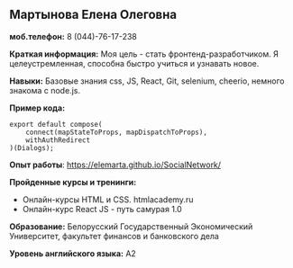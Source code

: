 
## Мартынова Елена Олеговна

**моб.телефон:** 
8 (044)-76-17-238

**Краткая информация:**
Моя цель - стать фронтенд-разработчиком. Я целеустремленная, способна быстро учиться и узнавать новое.

**Навыки:** 
Базовые знания css, JS, React, Git, selenium, cheerio, немного знакома с node.js.

**Пример кода:**
```React
export default compose(
    connect(mapStateToProps, mapDispatchToProps),
    withAuthRedirect
)(Dialogs);

```
**Опыт работы**:
https://elemarta.github.io/SocialNetwork/

**Пройденные курсы и тренинги:**

+ Онлайн-курсы HTML и CSS. htmlacademy.ru
+ Онлайн-курс React JS - путь самурая 1.0

**Образование:**
Белорусский Государственный Экономический Университет, факультет финансов и банковского дела

**Уровень английского языка:**
A2